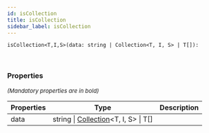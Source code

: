 ```yaml
---
id: isCollection
title: isCollection
sidebar_label: isCollection
---
```


```tsx
isCollection<T,I,S>(data: string | Collection<T, I, S> | T[]): 
```
<br/>



### Properties

<font size="2"><i>(Mandatory properties are in bold)</i></font>

| Properties | Type | Description |
| --------- | ---- | ----------- |
| data | string \| [Collection](/framework-api/types/Collection.md)<T, I, S\> \| T[] |  |
